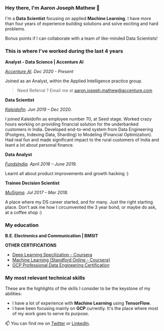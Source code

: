 ### Hey there, I'm Aaron Joseph Mathew 👋

I'm a **Data Scientist** focusing on applied **Machine Learning**. I have more than four years of experience building solutions and solve exciting and hard problems.

Bonus points if I can collaborate with a team of like-minded Data Scientists!

### This is where I've worked during the last 4 years

**Analyst - Data Science | Accenture AI**

_[Accenture AI](https://www.linkedin.com/company/accentureai/mycompany/). Dec 2020 - Present_

Joined as an Analyst, within the Applied Intelligence practice group.

> Need Referral ? Email me at aaron.joseph.mathew@accenture.com

**Data Scientist**

_[Kaleidofin](https://kaleidofin.com/). Jun 2019 – Dec 2020._

I joined Kaleidofin as employee number 70, at Seed stage. Worked crazy hours working on providing financial solution for the underbanked customers in India. Developed end-to-end system from Data Engineering (Postgres, Indexing Data, Sharding) to Modeling (Financial Optimization). Had real fun and made significant impact to the rural customers of India and leant a lot about personal finance.

**Data Analyst**

_[FundsIndia](https://www.fundsindia.com/). April 2018 – June 2019._

Learnt all about product improvements and growth hacking :)

**Trainee Decision Scientist**

_[MuSigma](https://www.mu-sigma.com/). Jul 2017 – Mar 2018._

A place where my DS career started, and for many. Just the right starting place.
Don't ask me how I circumvented the 3 year bond, or maybe do ask, at a coffee shop :)

### My education

**B.E. Electronics and Communication | BMSIT**

**OTHER CERTIFICATIONS**

* [Deep Learning Specilization - Coursera](https://www.coursera.org/account/accomplishments/specialization/GLDSULWYE2H4)
* [Machine Learning (Standford Online - Coursera)](https://www.coursera.org/account/accomplishments/verify/4P6GMFBUTRSD)
* [GCP Professional Data Engineering Certification](https://www.credential.net/5a158b5b-5b95-4e79-868a-2cf6a4959512?key=c4a40ba808cb312664a87fb1f5ae292c984bcd3eafd3db40d07c5427e4b3752f)

### My most relevant technical skills

These are the highlights of the skills I consider to be the keystone of my abilities:

* I have a lot of experience with **Machine Learning** using **TensorFlow**.
* I have been focusing mainly on **GCP** currently. It's the place where most of my work goes to serve its purpose.

📫  You can find me on [Twitter](https://twitter.com/AaronJosephMath) or [LinkedIn](https://www.linkedin.com/in/aaron-joseph-mathew-4b425b71/).


